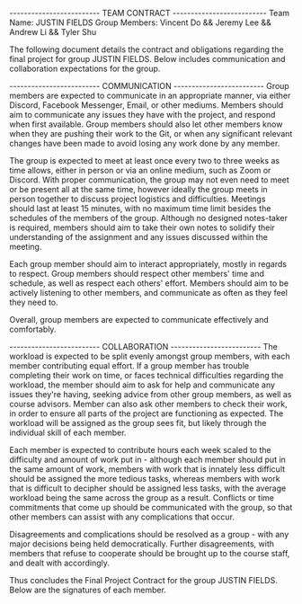 ------------------------- TEAM CONTRACT --------------------------
Team Name: JUSTIN FIELDS
Group Members: 
 Vincent Do && Jeremy Lee && Andrew Li && Tyler Shu
 
 The following document details the contract and obligations regarding 
 the final project for group JUSTIN FIELDS. Below includes communication
 and collaboration expectations for the group.
 
------------------------- COMMUNICATION -------------------------
 Group members are expected to communicate in an appropriate manner, 
 via either Discord, Facebook Messenger, Email, or other mediums. 
 Members should aim to communicate any issues they have with the 
 project, and respond when first available. Group members should also
 let other members know when they are pushing their work to the Git,
 or when any significant relevant changes have been made to avoid 
 losing any work done by any member.
 
 The group is expected to meet at least once every two to three weeks 
 as time allows, either in person or via an online medium, such as 
 Zoom or Discord. With proper communication, the group may not even 
 need to meet or be present all at the same time, however ideally
 the group meets in person together to discuss project logistics and
 difficulties. Meetings should last at least 15 minutes, with no 
 maximum time limit besides the schedules of the members of the 
 group. Although no designed notes-taker is required, members should
 aim to take their own notes to solidify their understanding of the
 assignment and any issues discussed within the meeting.
 
 Each group member should aim to interact appropriately,
 mostly in regards to respect. Group members should respect other 
 members' time and schedule, as well as respect each others' effort.
 Members should aim to be actively listening to other members, and 
 communicate as often as they feel they need to. 
 
 Overall, group members are expected to communicate effectively and
 comfortably. 
 
------------------------- COLLABORATION -------------------------
 The workload is expected to be split evenly amongst group members,
 with each member contributing equal effort. If a group member has 
 trouble completing their work on time, or faces technical
 difficulties regarding the workload, the member should aim to ask
 for help and communicate any issues they're having, seeking advice
 from other group members, as well as course advisors. Member can 
 also ask other members to check their work, in order to ensure all
 parts of the project are functioning as expected. The workload will 
 be assigned as the group sees fit, but likely through the individual
 skill of each member. 
 
 Each member is expected to contribute hours each week scaled to the
 difficulty and amount of work put in - although each member should
 put in the same amount of work, members with work that is innately
 less difficult should be assigned the more tedious tasks, whereas 
 members with work that is difficult to decipher should be assigned
 less tasks, with the average workload being the same across the 
 group as a result. Conflicts or time commitments that come up should
 be communicated with the group, so that other members can assist with
 any complications that occur.
 
 Disagreements and complications should be resolved as a group - with
 any major decisions being held democratically. Further disagreements,
 with members that refuse to cooperate should be brought up to the 
 course staff, and dealt with accordingly. 
 
 Thus concludes the Final Project Contract for the group JUSTIN FIELDS.
 Below are the signatures of each member.
